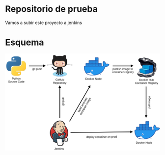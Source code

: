 # Repositorio de prueba
Vamos a subir este proyecto a jenkins

# Esquema
![esquema](./assets/jenkins_pipeline.png)
